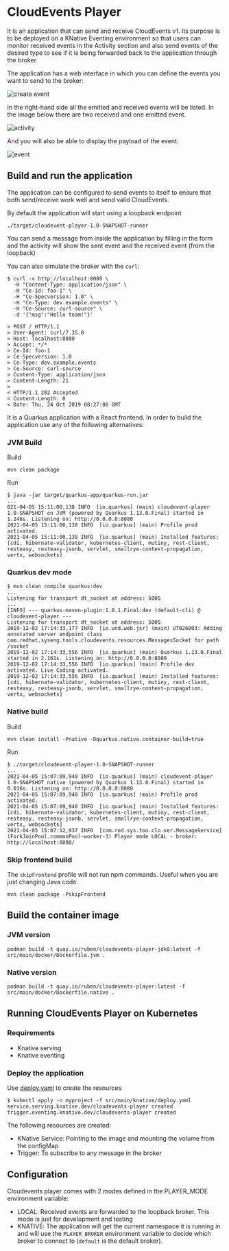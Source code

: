 # CloudEvents Player

It is an application that can send and receive CloudEvents v1. Its purpose is to be deployed on a
KNative Eventing environment so that users can monitor received events in the Activity section and
also send events of the desired type to see if it is being forwarded back to the application through
the broker.

The application has a web interface in which you can define the events you want to send to the broker:

![create event](docs/images/create_event.png)

In the right-hand side all the emitted and received events will be listed. In the image below there are two received 
and one emitted event.

![activity](docs/images/activity.png)

And you will also be able to display the payload of the event.

![event](docs/images/event.png)

## Build and run the application

The application can be configured to send events to itself to ensure that both send/receive
work well and send valid CloudEvents.

By default the application will start using a loopback endpoint

```{bash}
./target/cloudevent-player-1.0-SNAPSHOT-runner
```

You can send a message from inside the application by filling in the form and the activity will show the sent
event and the received event (from the loopback)

You can also simulate the broker with the `curl`:

```shell script
$ curl -v http://localhost:8080 \
  -H "Content-Type: application/json" \
  -H "Ce-Id: foo-1" \
  -H "Ce-Specversion: 1.0" \
  -H "Ce-Type: dev.example.events" \
  -H "Ce-Source: curl-source" \
  -d '{"msg":"Hello team!"}'

> POST / HTTP/1.1
> User-Agent: curl/7.35.0
> Host: localhost:8080
> Accept: */*
> Ce-Id: foo-1
> Ce-Specversion: 1.0
> Ce-Type: dev.example.events
> Ce-Source: curl-source
> Content-Type: application/json
> Content-Length: 21
>
< HTTP/1.1 202 Accepted
< Content-Length: 0
< Date: Thu, 24 Oct 2019 08:27:06 GMT
```

It is a Quarkus application with a React frontend. In order to build the application use any of the
following alternatives:

### JVM Build

Build

```shell script
mvn clean package
```

Run

```shell script
$ java -jar target/quarkus-app/quarkus-run.jar
...
021-04-05 15:11:00,138 INFO  [io.quarkus] (main) cloudevent-player 1.0-SNAPSHOT on JVM (powered by Quarkus 1.13.0.Final) started in 1.246s. Listening on: http://0.0.0.0:8080
2021-04-05 15:11:00,138 INFO  [io.quarkus] (main) Profile prod activated. 
2021-04-05 15:11:00,138 INFO  [io.quarkus] (main) Installed features: [cdi, hibernate-validator, kubernetes-client, mutiny, rest-client, resteasy, resteasy-jsonb, servlet, smallrye-context-propagation, vertx, websockets] 
```

### Quarkus dev mode

```shell script
$ mvn clean compile quarkus:dev
...
Listening for transport dt_socket at address: 5005
...
[INFO] --- quarkus-maven-plugin:1.0.1.Final:dev (default-cli) @ cloudevent-player ---
Listening for transport dt_socket at address: 5005
2019-12-02 17:14:33,177 INFO  [io.und.web.jsr] (main) UT026003: Adding annotated server endpoint class com.redhat.syseng.tools.cloudevents.resources.MessagesSocket for path /socket
2019-12-02 17:14:33,556 INFO  [io.quarkus] (main) Quarkus 1.13.0.Final started in 2.161s. Listening on: http://0.0.0.0:8080
2019-12-02 17:14:33,556 INFO  [io.quarkus] (main) Profile dev activated. Live Coding activated.
2019-12-02 17:14:33,556 INFO  [io.quarkus] (main) Installed features: [cdi, hibernate-validator, kubernetes-client, mutiny, rest-client, resteasy, resteasy-jsonb, servlet, smallrye-context-propagation, vertx, websockets]
```

### Native build

Build

```shell script
mvn clean install -Pnative -Dquarkus.native.container-build=true
```

Run

```shell script
$ ./target/cloudevent-player-1.0-SNAPSHOT-runner
...
2021-04-05 15:07:09,940 INFO  [io.quarkus] (main) cloudevent-player 1.0-SNAPSHOT native (powered by Quarkus 1.13.0.Final) started in 0.016s. Listening on: http://0.0.0.0:8080
2021-04-05 15:07:09,940 INFO  [io.quarkus] (main) Profile prod activated. 
2021-04-05 15:07:09,940 INFO  [io.quarkus] (main) Installed features: [cdi, hibernate-validator, kubernetes-client, mutiny, rest-client, resteasy, resteasy-jsonb, servlet, smallrye-context-propagation, vertx, websockets]
2021-04-05 15:07:12,937 INFO  [com.red.sys.too.clo.ser.MessageService] (ForkJoinPool.commonPool-worker-3) Player mode LOCAL - broker: http://localhost:8080/
```

### Skip frontend build

The `skipFrontend` profile will not run npm commands. Useful when you are just changing Java code.

```{bash}
mvn clean package -PskipFrontend
```

## Build the container image

### JVM version

```shell script
podman build -t quay.io/ruben/cloudevents-player-jdk8:latest -f src/main/docker/Dockerfile.jvm .
```

### Native version

```shell script
podman build -t quay.io/ruben/cloudevents-player:latest -f src/main/docker/Dockerfile.native .
```

## Running CloudEvents Player on Kubernetes

### Requirements

* Knative serving
* Knative eventing

### Deploy the application

Use [deploy.yaml](./src/main/knative/deploy.yaml) to create the resources

```shell script
$ kubectl apply -n myproject -f src/main/knative/deploy.yaml
service.serving.knative.dev/cloudevents-player created
trigger.eventing.knative.dev/cloudevents-player created
```

The following resources are created:

* KNative Service: Pointing to the image and mounting the volume from the configMap
* Trigger: To subscribe to any message in the broker

## Configuration

Cloudevents player comes with 2 modes defined in the PLAYER_MODE environment variable:

 * LOCAL: Received events are forwarded to the loopback broker. This mode is just for development and testing
 * KNATIVE: The application will get the current namespace it is running in and will use the `PLAYER_BROKER` 
 environment variable to decide which broker to connect to (`default` is the default broker).
 